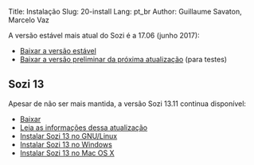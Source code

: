 Title: Instalação
Slug: 20-install
Lang: pt_br
Author: Guillaume Savaton, Marcelo Vaz

A versão estável mais atual do Sozi é a 17.06 (junho 2017):

  * [Baixar a versão estável](https://github.com/senshu/Sozi/releases/tag/17.06)
  * [Baixar a versão preliminar da próxima atualização](https://drive.google.com/open?id=0ByRUreHgekjMWG9teGM2dE8wck0) (para testes)

Sozi 13
-------

Apesar de não ser mais mantida, a versão Sozi 13.11 continua disponível:

  * [Baixar](https://github.com/senshu/Sozi/releases/download/13.11/sozi-release-13.11-30213629.zip)
  * [Leia as informações dessa atualização](|filename|/Releases/release-13.11.md)
  * [Instalar Sozi 13 no GNU/Linux](|filename|sozi-13-install-linux.md)
  * [Instalar Sozi 13 no Windows](|filename|sozi-13-install-windows.md)
  * [Instalar Sozi 13 no Mac OS X](|filename|sozi-13-install-osx.md)
